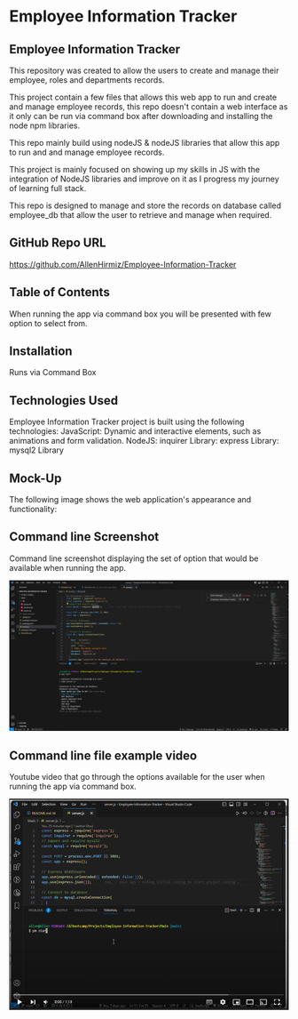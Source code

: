# Employee Information Tracker

## Employee Information Tracker
This repository was created to allow the users to create and manage their employee, roles and departments records.

This project contain a few files that allows this web app to run and create and manage employee records, this repo doesn't contain a web interface as it only can be run via command box after downloading and installing the node npm libraries.

This repo mainly build using nodeJS & nodeJS libraries that allow this app to run and and manage employee records.

This project is mainly focused on showing up my skills in JS with the integration of NodeJS libraries and improve on it as I progress my journey of learning full stack. 

This repo is designed to manage and store the records on database called employee_db that allow the user to retrieve and manage when required.
## GitHub Repo URL
https://github.com/AllenHirmiz/Employee-Information-Tracker

## Table of Contents
When running the app via command box you will be presented with few option to select from.

## Installation
Runs via Command Box 
## Technologies Used
Employee Information Tracker project is built using the following technologies:
JavaScript: Dynamic and interactive elements, such as animations and form validation.
NodeJS:
inquirer Library: 
express Library:
mysql2 Library


## Mock-Up

The following image shows the web application's appearance and functionality:


## Command line Screenshot
Command line screenshot displaying the set of option that would be available when running the app.

<img width="800" alt="Command line screenshot displaying the set of option that would be available when running the app" src="./assets/images/command-line.png">

## Command line file example video
Youtube video that go through the options available for the user when running the app via command box.

<img width="800" alt="Youtube video that go through the options available for the user when running the app via command box" src="./assets/images/video.png">